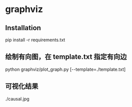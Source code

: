 # graphviz

## Installation
pip install -r requirements.txt

## 绘制有向图，在 template.txt 指定有向边
python graphviz/plot_graph.py [--template=./template.txt]

## 可视化结果
./causal.jpg
